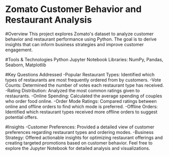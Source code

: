 # Zomato Customer Behavior and Restaurant Analysis

#Overview 
This project explores Zomato's dataset to analyze customer behavior and restaurant performance using Python. The goal is to derive insights that can inform business strategies and improve customer engagement.

#Tools & Technologies
Python
Jupyter Notebook
Libraries: NumPy, Pandas, Seaborn, Matplotlib

#Key Questions Addressed
-Popular Restaurant Types: Identified which types of restaurants are most frequently ordered from by customers.
-Vote Counts: Determined the number of votes each restaurant type has received.
-Rating Distribution: Analyzed the most common ratings given to restaurants.
-Online Spending: Calculated the average spending of couples who order food online.
-Order Mode Ratings: Compared ratings between online and offline orders to find which mode is preferred.
-Offline Orders: Identified which restaurant types received more offline orders to suggest potential offers.

#Insights
-Customer Preferences: Provided a detailed view of customer preferences regarding restaurant types and ordering modes.
-Business Strategy: Offered actionable insights for optimizing restaurant offerings and creating targeted promotions based on customer behavior.
Feel free to explore the Jupyter Notebook for detailed analysis and visualizations.

